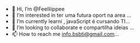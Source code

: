 - 👋 Hi, I’m @Feelliippee
- 👀 I’m interested in  ter uma futura oport na area ...
- 🌱 I’m currently learni ,  javaScript é cursando TI...
- 💞️ I’m looking to collaborate  e  compartilha  ideias ...
- 📫 How to reach me info.bsbti@gmail.com...

<!---
Feelliippee/Feelliippee is a ✨ special ✨ repository because its `README.md` (this file) appears on your GitHub profile.
You can click the Preview link to take a look at your changes.
--->
